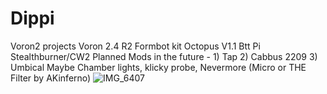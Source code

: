 # Dippi
Voron2 projects
Voron 2.4 R2 Formbot kit 
Octopus V1.1
Btt Pi
Stealthburner/CW2
Planned Mods in the future - 1) Tap 2) Cabbus 2209 3) Umbical
Maybe Chamber lights, klicky probe, Nevermore (Micro or THE Filter by AKinferno)
![IMG_6407](https://github.com/espooblue/Dippi/assets/28928641/96ca9b51-961e-4dc3-9654-c1a3ea22a27a)


